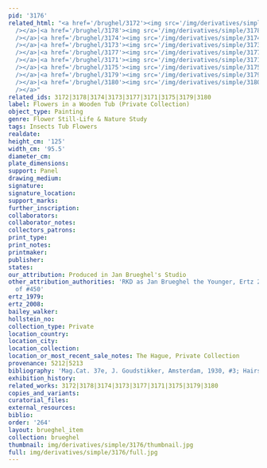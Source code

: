 ```yaml
---
pid: '3176'
related_html: "<a href='/brughel/3172'><img src='/img/derivatives/simple/3172/thumbnail.jpg'
  /></a>|<a href='/brughel/3178'><img src='/img/derivatives/simple/3178/thumbnail.jpg'
  /></a>|<a href='/brughel/3174'><img src='/img/derivatives/simple/3174/thumbnail.jpg'
  /></a>|<a href='/brughel/3173'><img src='/img/derivatives/simple/3173/thumbnail.jpg'
  /></a>|<a href='/brughel/3177'><img src='/img/derivatives/simple/3177/thumbnail.jpg'
  /></a>|<a href='/brughel/3171'><img src='/img/derivatives/simple/3171/thumbnail.jpg'
  /></a>|<a href='/brughel/3175'><img src='/img/derivatives/simple/3175/thumbnail.jpg'
  /></a>|<a href='/brughel/3179'><img src='/img/derivatives/simple/3179/thumbnail.jpg'
  /></a>|<a href='/brughel/3180'><img src='/img/derivatives/simple/3180/thumbnail.jpg'
  /></a>"
related_ids: 3172|3178|3174|3173|3177|3171|3175|3179|3180
label: Flowers in a Wooden Tub (Private Collection)
object_type: Painting
genre: Flower Still-Life & Nature Study
tags: Insects Tub Flowers
realdate: 
height_cm: '125'
width_cm: '95.5'
diameter_cm: 
plate_dimensions: 
support: Panel
drawing_medium: 
signature: 
signature_location: 
support_marks: 
further_inscription: 
collaborators: 
collaborator_notes: 
collectors_patrons: 
print_type: 
print_notes: 
printmaker: 
publisher: 
states: 
our_attribution: Produced in Jan Brueghel's Studio
other_attribution_authorities: 'RKD as Jan Brueghel the Younger, Ertz 2008-10, variant
  of #450'
ertz_1979: 
ertz_2008: 
bailey_walker: 
hollstein_no: 
collection_type: Private
location_country: 
location_city: 
location_collection: 
location_or_most_recent_sale_notes: The Hague, Private Collection
provenance: 5212|5213
bibliography: 'Mag.Cat. 37e, J. Goudstikker, Amsterdam, 1930, #3; Hairs, p. 204'
exhibition_history: 
related_works: 3172|3178|3174|3173|3177|3171|3175|3179|3180
copies_and_variants: 
curatorial_files: 
external_resources: 
biblio: 
order: '264'
layout: brueghel_item
collection: brueghel
thumbnail: img/derivatives/simple/3176/thumbnail.jpg
full: img/derivatives/simple/3176/full.jpg
---
```

